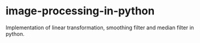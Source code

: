 # image-processing-in-python
Implementation of linear transformation, smoothing filter and median filter in python.

